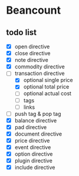 # Beancount


## todo list
 - [x] open directive
 - [x] close directive
 - [x] note directive
 - [x] commodity directive
 - [ ] transaction directive
    - [x] optional single price
    - [x] optional total price
    - [ ] optional actual cost
    - [ ] tags
    - [ ] links
 - [ ] push tag & pop tag
 - [x] balance directive
 - [x] pad directive
 - [x] document directive
 - [x] price directive
 - [x] event directive
 - [x] option directive
 - [x] plugin directive
 - [x] include directive